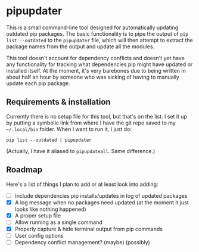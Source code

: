 # pipupdater

This is a small command-line tool designed for automatically updating outdated pip packages. The basic functionality is to pipe the output of `pip list --outdated` to the `pipupdater` file, which will then attempt to extract the package names from the output and update all the modules.

This tool doesn't account for dependency conflicts and doesn't yet have any functionality for tracking what dependencies pip might have updated or installed itself. At the moment, it's very barebones due to being written in about half an hour by someone who was sicking of having to manually update each pip package.

## Requirements & installation

Currently there is no setup file for this tool, but that's on the list. I set it up by putting a symbolic link from where I have the git repo saved to my `~/.local/bin` folder. When I want to run it, I just do:

    pip list --outdated | pipupdater

(Actually, I have it aliased to `pipupdateall`. Same difference.)

## Roadmap

Here's a list of things I plan to add or at least look into adding:

- [ ] Include dependencies pip installs/updates in log of updated packages
- [x] A log message when no packages need updated (at the moment it just looks like nothing happened)
- [x] A proper setup file
- [ ] Allow running as a single command
- [x] Properly capture & hide terminal output from pip commands
- [ ] User config options
- [ ] Dependency conflict management? (maybe) (possibly)